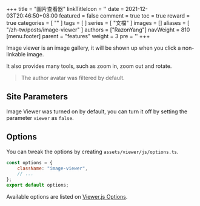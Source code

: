 +++
title = "圖片查看器"
linkTitleIcon = '<i class="fas fa-images fa-fw"></i>'
date = 2021-12-03T20:46:50+08:00
featured = false
comment = true
toc = true
reward = true
categories = [
  ""
]
tags = [
]
series = [
  "文檔"
]
images = []
aliases = [
  "/zh-tw/posts/image-viewer"
]
authors = ["RazonYang"]
navWeight = 810
[menu.footer]
  parent = "features"
  weight = 3
  pre = '<i class="fas fa-images fa-fw me-1"></i>'
+++

Image viewer is an image gallery, it will be shown up when you click a non-linkable image.

It also provides many tools, such as zoom in, zoom out and rotate.

<!--more-->

> The author avatar was filtered by default.

## Site Parameters

Image Viewer was turned on by default, you can turn it off by setting the parameter `viewer` as `false`.

## Options

You can tweak the options by creating `assets/viewer/js/options.ts`.

```js
const options = {
    className: "image-viewer",
    // ...
};
export default options;
```

Available options are listed on [Viewer.js Options](https://github.com/fengyuanchen/viewerjs#options).
